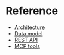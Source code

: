 # Reference

- [Architecture](docs/reference/architecture)
- [Data model](docs/reference/data-model)
- [REST API](docs/reference/rest-api)
- [MCP tools](docs/reference/mcp-tools)